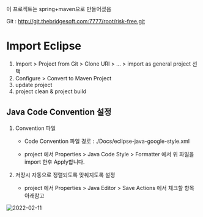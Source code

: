 
이 프로젝트는 spring+maven으로 만들어졌음

Git : http://git.thebridgesoft.com:7777/root/risk-free.git

# Import Eclipse
1. Import > Project from Git > Clone URI > ... > import as general project 선택
2. Configure > Convert to Maven Project
3. update project 
4. project clean & project build


## Java Code Convention 설정

1. Convention 파일

 	- Code Convention 파일 경로 : ./Docs/eclipse-java-google-style.xml

 	- project 에서 Properties > Java Code Style > Formatter 에서 위 파일을 import 한후 Apply합니다.

 2. 저장시 자동으로 정렬되도록 맞춰지도록 설정

    - project 에서 Properties > Java Editor > Save Actions 에서 체크할 항목 아래참고

![2022-02-11](http://git.thebridgesoft.com:7777/root/kistmng/uploads/ba9a16850bc39da602802f894e16eba4/2022-02-11.png)
